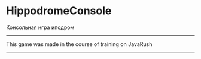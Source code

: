 # HippodromeConsole
Консольная игра иподром

----------------

This game was made in the course of training on JavaRush

---------------
